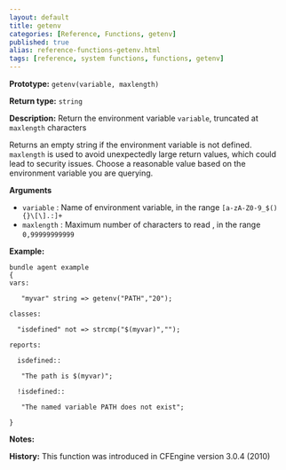 ```yaml
---
layout: default
title: getenv
categories: [Reference, Functions, getenv]
published: true
alias: reference-functions-getenv.html
tags: [reference, system functions, functions, getenv]
---
```


**Prototype:** `getenv(variable, maxlength)`

**Return type:** `string`

**Description:** Return the environment variable `variable`, truncated at 
`maxlength` characters

Returns an empty string if the environment variable is not defined. 
`maxlength` is used to avoid unexpectedly large return values, which could 
lead to security issues. Choose a reasonable value based on the environment 
variable you are querying.


**Arguments**

* `variable` : Name of environment variable, in the range
`[a-zA-Z0-9_$(){}\[\].:]+`
* `maxlength` : Maximum number of characters to read , in the range
`0,99999999999`

**Example:**

```cf3
bundle agent example
{
vars:

   "myvar" string => getenv("PATH","20");

classes:

  "isdefined" not => strcmp("$(myvar)","");

reports:

  isdefined::

   "The path is $(myvar)";

  !isdefined::

   "The named variable PATH does not exist";

}
```

**Notes:**  

**History:** This function was introduced in CFEngine version 3.0.4
(2010)
